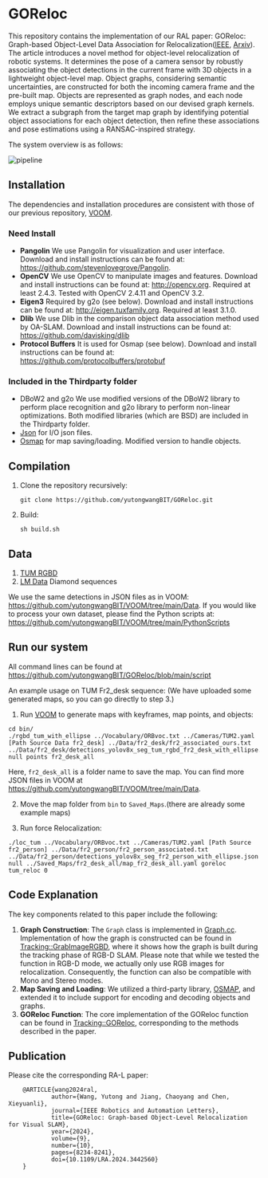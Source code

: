# GOReloc
This repository contains the implementation of our RAL paper: GOReloc: Graph-based Object-Level Data Association for Relocalization([IEEE](https://ieeexplore.ieee.org/document/10634741), [Arxiv](http://arxiv.org/abs/2408.07917)). The article introduces a novel method for object-level relocalization of robotic systems. It determines the pose of a camera sensor by robustly associating the object detections in the current frame with 3D objects in a lightweight object-level map. Object graphs, considering semantic uncertainties, are constructed for both the incoming camera frame and the pre-built map. Objects are represented as graph nodes, and each node employs unique semantic descriptors based on our devised graph kernels. We extract a subgraph from the target map graph by identifying potential object associations for each object detection, then refine these associations and pose estimations using a RANSAC-inspired strategy.

The system overview is as follows:

![pipeline](https://github.com/user-attachments/assets/b4631b04-7804-413a-8d92-6c7c9429a530)


## Installation
The dependencies and installation procedures are consistent with those of our previous repository, [VOOM](https://github.com/yutongwangBIT/VOOM).
### Need Install
- **Pangolin**
We use Pangolin for visualization and user interface. Download and install instructions can be found at: https://github.com/stevenlovegrove/Pangolin.
- **OpenCV**
We use OpenCV to manipulate images and features. Download and install instructions can be found at: http://opencv.org. Required at least 2.4.3. Tested with OpenCV 2.4.11 and OpenCV 3.2.
- **Eigen3**
Required by g2o (see below). Download and install instructions can be found at: http://eigen.tuxfamily.org. Required at least 3.1.0.
- **Dlib**
We use Dlib in the comparison object data association method used by OA-SLAM. Download and install instructions can be found at: https://github.com/davisking/dlib
- **Protocol Buffers**
It is used for Osmap (see below). Download and install instructions can be found at: https://github.com/protocolbuffers/protobuf

### Included in the Thirdparty folder
- DBoW2 and g2o 
We use modified versions of the DBoW2 library to perform place recognition and g2o library to perform non-linear optimizations. Both modified libraries (which are BSD) are included in the Thirdparty folder.
- [Json](https://github.com/nlohmann/json) for I/O json files.
- [Osmap](https://github.com/AlejandroSilvestri/osmap) for map saving/loading. Modified version to handle objects.

## Compilation

1. Clone the repository recursively:

    ```git clone https://github.com/yutongwangBIT/GOReloc.git```
3. Build:
 
   ```sh build.sh```

## Data
1. [TUM RGBD](https://cvg.cit.tum.de/data/datasets/rgbd-dataset/download)
2. [LM Data](https://peringlab.org/lmdata/) Diamond sequences

We use the same detections in JSON files as in VOOM: https://github.com/yutongwangBIT/VOOM/tree/main/Data. If you would like to process your own dataset, please find the Python scripts at: https://github.com/yutongwangBIT/VOOM/tree/main/PythonScripts


   
## Run our system
All command lines can be found at https://github.com/yutongwangBIT/GOReloc/blob/main/script

An example usage on TUM Fr2_desk sequence: (We have uploaded some generated maps, so you can go directly to step 3.)
1. Run [VOOM](https://github.com/yutongwangBIT/VOOM) to generate maps with keyframes, map points, and objects: 
```
cd bin/
./rgbd_tum_with_ellipse ../Vocabulary/ORBvoc.txt ../Cameras/TUM2.yaml [Path Source Data fr2_desk] ../Data/fr2_desk/fr2_associated_ours.txt ../Data/fr2_desk/detections_yolov8x_seg_tum_rgbd_fr2_desk_with_ellipse.json null points fr2_desk_all
```
Here, `fr2_desk_all` is a folder name to save the map. You can find more JSON files in VOOM at https://github.com/yutongwangBIT/VOOM/tree/main/Data.

2. Move the map folder from `bin` to `Saved_Maps`.(there are already some example maps)

3. Run force Relocalization:
```
./loc_tum ../Vocabulary/ORBvoc.txt ../Cameras/TUM2.yaml [Path Source fr2_person] ../Data/fr2_person/fr2_person_associated.txt ../Data/fr2_person/detections_yolov8x_seg_fr2_person_with_ellipse.json null ../Saved_Maps/fr2_desk_all/map_fr2_desk_all.yaml goreloc tum_reloc 0
```

## Code Explanation 
The key components related to this paper include the following:
1. **Graph Construction**: The `Graph` class is implemented in [Graph.cc](https://github.com/yutongwangBIT/GOReloc/blob/main/src/Graph.cc). Implementation of how the graph is constructed can be found in [Tracking::GrabImageRGBD](https://github.com/yutongwangBIT/GOReloc/blob/c87f7a0a6c3c2ca0a2db96b99bdd98f80becd31f/src/Tracking.cc#L370C5-L399C52), where it shows how the graph is built during the tracking phase of RGB-D SLAM. Please note that while we tested the function in RGB-D mode, we actually only use RGB images for relocalization. Consequently, the function can also be compatible with Mono and Stereo modes.
2. **Map Saving and Loading**: We utilized a third-party library, [OSMAP](https://github.com/AlejandroSilvestri/osmap), and extended it to include support for encoding and decoding objects and graphs.
3. **GOReloc Function**: The core implementation of the GOReloc function can be found in [Tracking::GOReloc](https://github.com/yutongwangBIT/GOReloc/blob/c87f7a0a6c3c2ca0a2db96b99bdd98f80becd31f/src/Tracking.cc#L2360C1-L2360C26), corresponding to the methods described in the paper.

## Publication
Please cite the corresponding RA-L paper:

	    @ARTICLE{wang2024ral,
                author={Wang, Yutong and Jiang, Chaoyang and Chen, Xieyuanli},
                journal={IEEE Robotics and Automation Letters}, 
                title={GOReloc: Graph-based Object-Level Relocalization for Visual SLAM}, 
                year={2024},
                volume={9},
                number={10},
                pages={8234-8241},
                doi={10.1109/LRA.2024.3442560}
	    }
